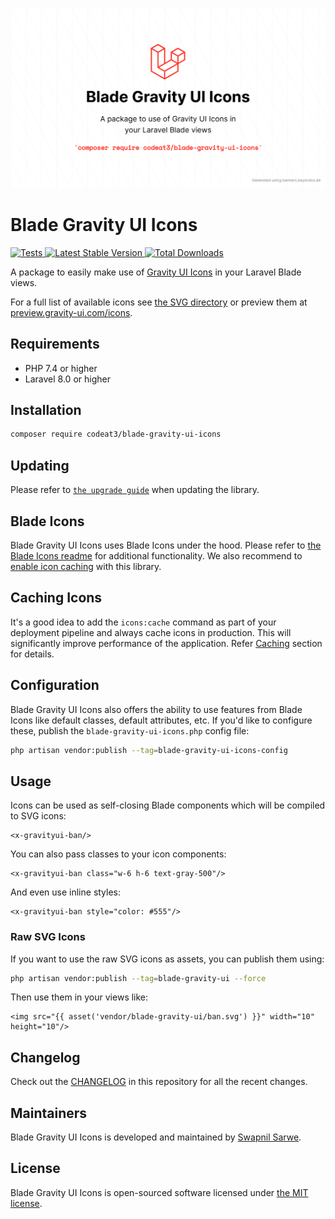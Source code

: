 <p align="center">
    <img src="./socialcard-blade-gravity-ui-icons.png" width="1280" title="Social Card Blade Gravity UI Icons">
</p>

# Blade Gravity UI Icons

<a href="https://github.com/codeat3/blade-gravity-ui-icons/actions?query=workflow%3ATests">
    <img src="https://github.com/codeat3/blade-gravity-ui-icons/workflows/Tests/badge.svg" alt="Tests">
</a>
<a href="https://packagist.org/packages/codeat3/blade-gravity-ui-icons">
    <img src="https://img.shields.io/packagist/v/codeat3/blade-gravity-ui-icons" alt="Latest Stable Version">
</a>
<a href="https://packagist.org/packages/codeat3/blade-gravity-ui-icons">
    <img src="https://img.shields.io/packagist/dt/codeat3/blade-gravity-ui-icons" alt="Total Downloads">
</a>

A package to easily make use of [Gravity UI Icons](https://github.com/gravity-ui/icons/) in your Laravel Blade views.

For a full list of available icons see [the SVG directory](resources/svg) or preview them at [preview.gravity-ui.com/icons](https://preview.gravity-ui.com/icons/).

## Requirements

- PHP 7.4 or higher
- Laravel 8.0 or higher

## Installation

```bash
composer require codeat3/blade-gravity-ui-icons
```

## Updating

Please refer to [`the upgrade guide`](UPGRADE.md) when updating the library.

## Blade Icons

Blade Gravity UI Icons uses Blade Icons under the hood. Please refer to [the Blade Icons readme](https://github.com/blade-ui-kit/blade-icons) for additional functionality. We also recommend to [enable icon caching](https://github.com/blade-ui-kit/blade-icons#caching) with this library.

## Caching Icons

It's a good idea to add the `icons:cache` command as part of your deployment pipeline and always cache icons in production. This will significantly improve performance of the application. Refer [Caching](https://github.com/driesvints/blade-icons?tab=readme-ov-file#caching) section for details.

## Configuration

Blade Gravity UI Icons also offers the ability to use features from Blade Icons like default classes, default attributes, etc. If you'd like to configure these, publish the `blade-gravity-ui-icons.php` config file:

```bash
php artisan vendor:publish --tag=blade-gravity-ui-icons-config
```

## Usage

Icons can be used as self-closing Blade components which will be compiled to SVG icons:

```blade
<x-gravityui-ban/>
```

You can also pass classes to your icon components:

```blade
<x-gravityui-ban class="w-6 h-6 text-gray-500"/>
```

And even use inline styles:

```blade
<x-gravityui-ban style="color: #555"/>
```

### Raw SVG Icons

If you want to use the raw SVG icons as assets, you can publish them using:

```bash
php artisan vendor:publish --tag=blade-gravity-ui --force
```

Then use them in your views like:

```blade
<img src="{{ asset('vendor/blade-gravity-ui/ban.svg') }}" width="10" height="10"/>
```

## Changelog

Check out the [CHANGELOG](CHANGELOG.md) in this repository for all the recent changes.

## Maintainers

Blade Gravity UI Icons is developed and maintained by [Swapnil Sarwe](https://swapnilsarwe.com).

## License

Blade Gravity UI Icons is open-sourced software licensed under [the MIT license](LICENSE.md).
